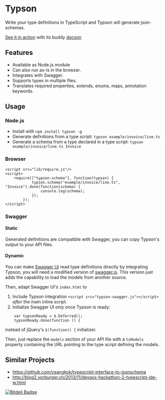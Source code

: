 Typson
======

Write your type definitions in TypeScript and Typson will generate json-schemas.

[See it in action](http://lbovet.github.io/typson-demo/) with its buddy [docson](https://github.com/lbovet/docson)

## Features

* Available as Node.js module
* Can also run as-is in the browser.
* Integrates with Swagger.
* Supports types in multiple files.
* Translates required properties, extends, enums, maps, annotation keywords.

## Usage

### Node.js

* Install with `npm install typson -g`
* Generate definitions from a type script: `typson example/invoice/line.ts`
* Generate a schema from a type declared in a type script: `typson example/invoice/line.ts Invoice`

### Browser

```
<script src="lib/require.js"/>
<script>
    require(["typson-schema"], function(typson) {
            typson.schema("example/invoice/line.ts", "Invoice").done(function(schema) {
                console.log(schema);
            });
        });
</script>
```

### Swagger

#### Static
Generated definitions are compatible with Swagger, you can copy Typson's output to your API files.

#### Dynamic
You can make [Swagger UI](https://github.com/wordnik/swagger-ui) read type definitions directly by integrating Typson, you will need a modified version of [swagger.js](https://github.com/lbovet/swagger-js/tree/model-loader).
This version just adds the capability to load the models from another source.

Then, adapt Swagger UI's `index.html` to

1. Include Typson integration `<script src="typson-swagger.js"></script>` _after_ the main inline script.
2. Initialize Swagger UI only once Typson is ready:
```
    var typsonReady = $.Deferred();
    typsonReady.done(function () {
```
instead of jQuery's `$(function() {` initializer.

Then, just replace the `models` section of your API file with a `tsModels` property containing the URL pointing to the type script defining the models.

## Similar Projects

* https://github.com/ysangkok/typescript-interface-to-jsonschema
* http://blog2.vorburger.ch/2013/11/devoxx-hackathon-2-typescript-ide-w.html

[![Bitdeli Badge](https://d2weczhvl823v0.cloudfront.net/lbovet/typson/trend.png)](https://bitdeli.com/free "Bitdeli Badge")

